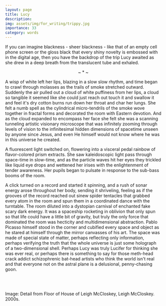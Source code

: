 ```yaml
---
layout: page
title: Lucy
description: 
img: assets/img/for_writing/trippy.jpg
importance: 33
category: words
---
```


If you can imagine blackness - sheer blackness - like that of an empty cell phone screen or the gloss black that every shiny novelty is embossed with in the digital age, then you have the backdrop of the trip Lucy awaited as she drew in a deep breath from the translucent tube and exhaled.

<p><center> ~ * ~ </center></p>

A wisp of white left her lips, blazing in a slow slow rhythm, and time began to crawl through molasses as the trails of smoke stretched outward. Suddenly the air pulled out a cloud of white puffiness from her lips, a cloud so tangible it seemed like she could just reach out touch it and swallow it and feel it's dry cotton burns run down her throat and char her lungs. She felt a numb spell as the cylindrical micro-tendrils of the smoke wove together in fractal forms and decorated the room with Eastern devotion. And as the cloud expanded to encompass her face she felt she was a scanning tunneling artistic visionary microscope that was infinitely zooming through levels of vision to the infinitesimal hidden dimensions of spacetime unseen by anyone since Jesus, and even He himself would not know where he was in this universe he created.

A fluorescent light switched on, flowering into a visceral pedal rainbow of flavor-colored prism extracts. She saw kaleidoscopic light pass through space-time in slow-time, and as the particle waves hit her eyes they trickled like liquid eye drops and wettened her irises with the enlightenment of tender awareness. Her pupils began to pulsate in response to the sub-bass booms of the room.

A click turned on a record and started it spinning, and a rush of sonar energy arose throughout her body, sending it shriveling, feeling as if the grooves of the record reached out sinew spider tentacles that grabbed every atom in the room and spun them in a coordinated dance with the turntable. The room diluted into a dystopian carnival of enchanted fake scary dark energy. It was a spaceship rocketing in oblivion that only spun so that life could have a little bit of gravity, but truly the only force that dominated the room was hecticity and multidimensional abstraction. Pablo Picasso himself stood in the corner and cubified every space and object as he stared at himself through the mirror canvasses of his art. The space was made of special state of matter, perhaps reflecting only information, perhaps verifying the truth that the whole universe is just some holograph of a two-dimensional shell. Perhaps Lucy was truly Lucifer for thinking she was ever real, or perhaps there is something to say for those meth-head crack addict schizophrenic bat-head artists who think the world isn't real and that everyone not on the astral plane is a delusional, penny-chasing goon.

<br/><br/>

Image: Detail from Floor of House of Leigh McCloskey, Leigh McCloskey. 2000s. 